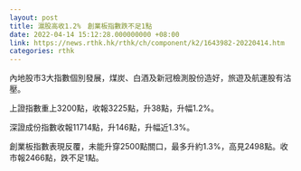 ```yaml
---
layout: post
title: 滬股高收1.2%　創業板指數跌不足1點
date: 2022-04-14 15:12:28.000000000 +08:00
link: https://news.rthk.hk/rthk/ch/component/k2/1643982-20220414.htm
categories: rthk
---
```


內地股市3大指數個別發展，煤炭、白酒及新冠檢測股份造好，旅遊及航運股有沽壓。

上證指數重上3200點，收報3225點，升38點，升幅1.2%。

深證成份指數收報11714點，升146點，升幅近1.3%。

創業板指數表現反覆，未能升穿2500點關口，最多升約1.3%，高見2498點。收市報2466點，跌不足1點。
